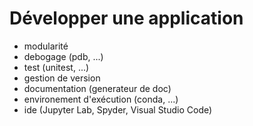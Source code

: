 # Développer une application

- modularité
- debogage (pdb, ...)
- test (unitest, ...)
- gestion de version
- documentation (generateur de doc)
- environement d'exécution (conda, ...)
- ide (Jupyter Lab, Spyder, Visual Studio Code)
